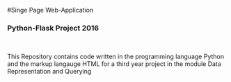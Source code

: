 #Singe Page Web-Application
<h3> Python-Flask Project 2016 </h3>
<br>
<p> This Repository contains code written in the programming language Python and the markup langauge HTML for a third year project in the module Data Representation and Querying <p>     

